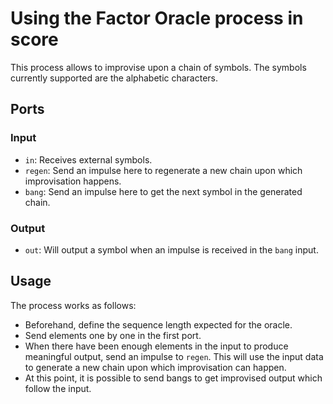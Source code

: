 # Using the Factor Oracle process in score

This process allows to improvise upon a chain of symbols.
The symbols currently supported are the alphabetic characters.

## Ports

### Input

* `in`: Receives external symbols.
* `regen`: Send an impulse here to regenerate a new chain upon which improvisation happens.
* `bang`:  Send an impulse here to get the next symbol in the generated chain.

### Output

* `out`: Will output a symbol when an impulse is received in the `bang` input.

## Usage

The process works as follows:
* Beforehand, define the sequence length expected for the oracle.
* Send elements one by one in the first port.
* When there have been enough elements in the input to produce meaningful output, send an impulse to  `regen`.
  This will use the input data to generate a new chain upon which improvisation can happen.
* At this point, it is possible to send bangs to get improvised output which follow the input.

